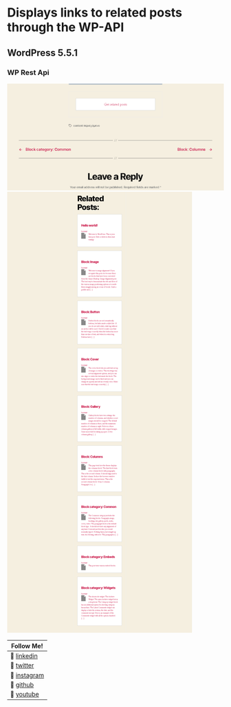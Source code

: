 # Displays links to related posts through the WP-API

## WordPress 5.5.1
### WP Rest Api

![Image of restapi.png](restapi.png)
![Image of restapi.png](restapi2.png)


|						Follow Me!                       |
|--------------------------------------------------------|
:beers: [linkedin](https://www.linkedin.com/in/chechepech)| :beers: [facebook](https://www.facebook/chechepech)|
:beers: [twitter](https://twitter.com/chechepech)|
:beers: [instagram](https://www.instagram.com/cheche_pech)|
:beers: [github](https://github.com/chechepech)|
:beers: [youtube](https://www.youtube.com/c/chechepech)|

